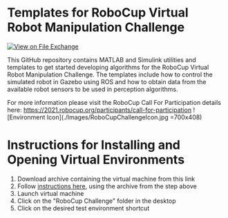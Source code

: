 # Templates for RoboCup Virtual Robot Manipulation Challenge
<!-- This is the "Title of the contribution" that was approved during the Community Contribution Review Process --> 

[![View <File Exchange Title> on File Exchange](https://www.mathworks.com/matlabcentral/images/matlab-file-exchange.svg)](https://www.mathworks.com/matlabcentral/fileexchange/####-file-exchange-title)  
<!-- Add this icon to the README if this repo also appears on File Exchange via the "Connect to GitHub" feature --> 

This GitHub repository contains MATLAB and Simulink utilities and templates to get started developing algorithms for the RoboCup Virtual Robot Manipulation Challenge. The templates include how to control the simulated robot in Gazebo using ROS and how to obtain data from the available robot sensors to be used in perception algorithms.

For more information please visit the RoboCup Call For Participation details here:
https://2021.robocup.org/participants/call-for-participation
![Environment Icon](./Images/RoboCupChallengeIcon.jpg =700x408)

# Instructions for Installing and Opening Virtual Environments
1. Download archive containing the virtual machine from this link
2. Follow [instructions here](https://www.mathworks.com/support/product/robotics/ros2-vm-installation-instructions-v4.html), using the archive from the step above
3. Launch virtual machine
4. Click on the "RoboCup Challenge" folder in the desktop
5. Click on the desired test environment shortcut



